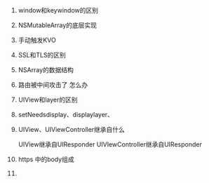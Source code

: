 1. window和keywindow的区别

2. NSMutableArray的底层实现

3. 手动触发KVO

4. SSL和TLS的区别

5. NSArray的数据结构

6. 路由被中间攻击了 怎么办 

7. UIView和layer的区别

8. setNeedsdisplay、displaylayer、

9. UIView、UIViewController继承自什么

   UIView继承自UIResponder    UIVIewController继承自UIResponder

10. https 中的body组成

11. 

    

    







